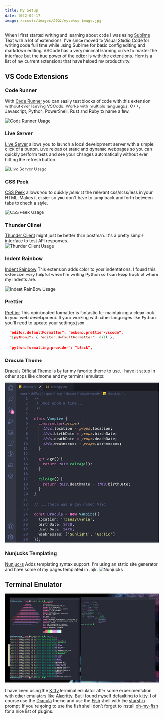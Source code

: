 ```yaml
---
title: My Setup
date: 2022-04-17
image: /assets/images/2022/mysetup-image.jpg
---
```


When I first started writing and learning about code I was using [Sublime Text](https://www.sublimetext.com/) with a lot of extensions. I've since moved to [Visual Studio Code](https://code.visualstudio.com/) for writing code full time while using Sublime for basic config editing and markdown editing. VSCode has a very minimal learning curve to master the interface but the true power of the editor is with the extensions. Here is a list of my current extensions that have helped my productivity.

## VS Code Extensions

### Code Runner

With [Code Runner](https://marketplace.visualstudio.com/items?itemName=formulahendry.code-runner)
you can easily test blocks of code with this extension without ever leaving VSCode. Works with multiple languages: C++, Javascript, Python, PowerShell, Rust and Ruby to name a few.

![Code Runner Usage](https://raw.githubusercontent.com/formulahendry/vscode-code-runner/4879bfe4bb83a450aa59926f9f54f8a78ed89644/images/usage.gif)

### Live Server

[Live Server](https://marketplace.visualstudio.com/items?itemName=ritwickdey.LiveServer)
allows you to launch a local development server with a simple click of a button. Live reload of static and dynamic webpages so you can quickly perform tests and see your changes automatically without ever hitting the refresh button.

![Live Server Usage](https://raw.githubusercontent.com/ritwickdey/vscode-live-server/4f51bb70e4a8c25fb349776c3ef64f4470f3ed42/images/Screenshot/vscode-live-server-animated-demo.gif)

### CSS Peek

[CSS Peek](https://marketplace.visualstudio.com/items?itemName=pranaygp.vscode-css-peek) allows you to quickly _peek_ at the relevant css/scss/less in your HTML. Makes it easier so you don't have to jump back and forth between tabs to check a style.

![CSS Peek Usage](https://raw.githubusercontent.com/pranaygp/vscode-css-peek/master/readme/working.gif)

### Thunder Clinet

[Thunder Client](https://marketplace.visualstudio.com/items?itemName=rangav.vscode-thunder-client) might just be better than postman. It's a pretty simple interface to test API responses.  
![Thunder Client Usage](https://raw.githubusercontent.com/rangav/thunder-client-support/master/images/thunder-client.gif)

### Indent Rainbow

[Indent Rainbow](https://marketplace.visualstudio.com/items?itemName=oderwat.indent-rainbow)
This extension adds color to your indentations. I found this extension very helpful when I'm writing Python so I can keep track of where my indents are.

![Indent RainBow Usage](https://raw.githubusercontent.com/oderwat/vscode-indent-rainbow/master/assets/example.png)

### Prettier

[Prettier](https://marketplace.visualstudio.com/items?itemName=esbenp.prettier-vscode)
This opinionated formatter is fantastic for maintaining a clean look in your web development. If your working with other languages like Python you'll need to update your settings.json.

```json
  "editor.defaultFormatter": "esbenp.prettier-vscode",
  "[python]": { "editor.defaultFormatter": null },

  "python.formatting.provider": "black",
``` 

### Dracula Theme

[Dracula Official Theme](https://marketplace.visualstudio.com/items?itemName=dracula-theme.theme-dracula)
is by far my favorite theme to use. I have it setup in other apps like chrome and my terminal emulator.

![Dracula Theme in Action](https://raw.githubusercontent.com/dracula/visual-studio-code/master/screenshot.png)

### Nunjucks Templating

[Nunjucks](https://marketplace.visualstudio.com/items?itemName=ronnidc.nunjucks)
Adds templating syntax support. I'm using an static site generator and have some of my pages templated in .njk.
![Nunjucks](https://raw.githubusercontent.com/ronnidc/vscode-nunjucks/0b37788b0ac959bc7f13f19c4d28be09af9debac/images/hello-world-example.png)

## Terminal Emulator

![Kitty Terminal](/assets/images/2022/terminal.jpg)

I have been using the [Kitty](https://sw.kovidgoyal.net/kitty/) terminal emulator after some experimentation with other emulators like [Alacritty](https://alacritty.org/). But I found myself defaulting to kitty. I of course use the [Dracula](https://draculatheme.com/kitty) theme and use the [Fish](https://fishshell.com/) shell with the [starship](https://starship.rs/) prompt. If you're going to use the fish shell don't forget to install [oh-my-fish](https://github.com/oh-my-fish/oh-my-fish) for a nice list of plugins.
